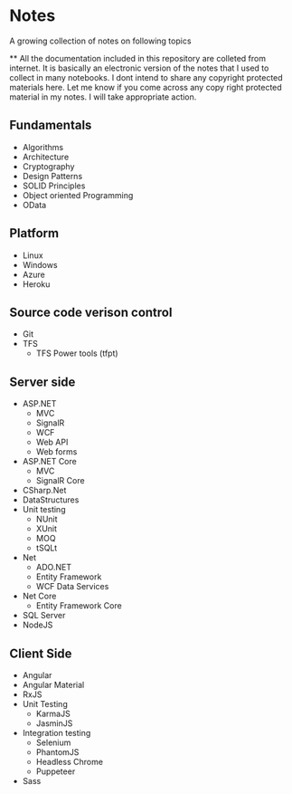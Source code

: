 # Notes
A growing collection of notes on following topics

** All the documentation included in this repository are colleted from internet. It is basically an electronic version of the notes that I used to collect in many notebooks. I dont intend to share any copyright protected materials here. Let me know if you come across any copy right protected material in my notes. I will take appropriate action.

## Fundamentals
* Algorithms
* Architecture
* Cryptography
* Design Patterns
* SOLID Principles 
* Object oriented Programming
* OData
## Platform
* Linux
* Windows
* Azure 
* Heroku
## Source code verison control
* Git
* TFS
    * TFS Power tools (tfpt)
## Server side
* ASP.NET 
    * MVC
    * SignalR 
    * WCF
    * Web API
    * Web forms
* ASP.NET Core
    * MVC
    * SignalR Core
* CSharp.Net
* DataStructures
* Unit testing
    * NUnit
    * XUnit
    * MOQ
    * tSQLt
* Net
    * ADO.NET
    * Entity Framework
    * WCF Data Services
* Net Core
    * Entity Framework Core
* SQL Server
* NodeJS 
## Client Side
* Angular
* Angular Material
* RxJS
* Unit Testing
    * KarmaJS
    * JasminJS 
* Integration testing
    * Selenium 
    * PhantomJS
    * Headless Chrome
    * Puppeteer
* Sass
